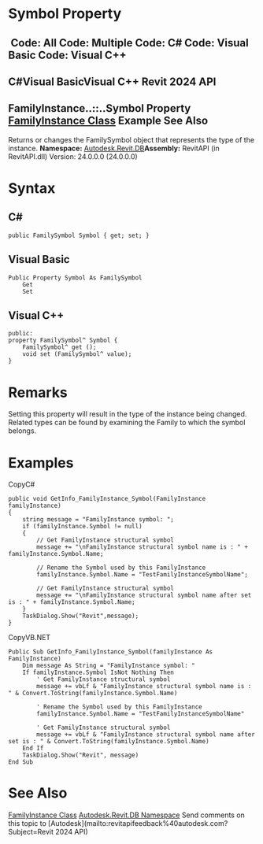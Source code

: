 # Symbol Property

﻿
 Code: All Code: Multiple Code: C# Code: Visual Basic Code: Visual C++   
---  
C#Visual BasicVisual C++
Revit 2024 API  
---  
FamilyInstance..::..Symbol Property   
[FamilyInstance Class](0d2231f8-91e6-794f-92ae-16aad8014b27.md "FamilyInstance Class") Example See Also  
---  
Returns or changes the FamilySymbol object that represents the type of the instance.
**Namespace:** [Autodesk.Revit.DB](87546ba7-461b-c646-cbb1-2cb8f5bff8b2.md "Autodesk.Revit.DB Namespace")**Assembly:** RevitAPI (in RevitAPI.dll) Version: 24.0.0.0 (24.0.0.0)
# Syntax
C#  
---  
```text
public FamilySymbol Symbol { get; set; }
```
  
Visual Basic  
---  
```text
Public Property Symbol As FamilySymbol
	Get
	Set
```
  
Visual C++  
---  
```text
public:
property FamilySymbol^ Symbol {
	FamilySymbol^ get ();
	void set (FamilySymbol^ value);
}
```
  
# Remarks
Setting this property will result in the type of the instance being changed. Related types can be found by examining the Family to which the symbol belongs.
# Examples
CopyC#
```text
public void GetInfo_FamilyInstance_Symbol(FamilyInstance familyInstance)
{
    string message = "FamilyInstance symbol: ";
    if (familyInstance.Symbol != null)
    {
        // Get FamilyInstance structural symbol
        message += "\nFamilyInstance structural symbol name is : " + familyInstance.Symbol.Name;

        // Rename the Symbol used by this FamilyInstance
        familyInstance.Symbol.Name = "TestFamilyInstanceSymbolName";

        // Get FamilyInstance structural symbol
        message += "\nFamilyInstance structural symbol name after set is : " + familyInstance.Symbol.Name;
    }
    TaskDialog.Show("Revit",message);
}
```

CopyVB.NET
```text
Public Sub GetInfo_FamilyInstance_Symbol(familyInstance As FamilyInstance)
    Dim message As String = "FamilyInstance symbol: "
    If familyInstance.Symbol IsNot Nothing Then
        ' Get FamilyInstance structural symbol
        message += vbLf & "FamilyInstance structural symbol name is : " & Convert.ToString(familyInstance.Symbol.Name)

        ' Rename the Symbol used by this FamilyInstance
        familyInstance.Symbol.Name = "TestFamilyInstanceSymbolName"

        ' Get FamilyInstance structural symbol
        message += vbLf & "FamilyInstance structural symbol name after set is : " & Convert.ToString(familyInstance.Symbol.Name)
    End If
    TaskDialog.Show("Revit", message)
End Sub
```

# See Also
[FamilyInstance Class](0d2231f8-91e6-794f-92ae-16aad8014b27.md "FamilyInstance Class")
[Autodesk.Revit.DB Namespace](87546ba7-461b-c646-cbb1-2cb8f5bff8b2.md "Autodesk.Revit.DB Namespace")
Send comments on this topic to [Autodesk](mailto:revitapifeedback%40autodesk.com?Subject=Revit 2024 API)